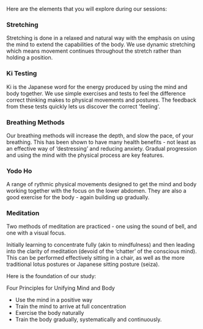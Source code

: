 Here are the elements that you will explore during our sessions:

### Stretching
Stretching is done in a relaxed and natural way with the emphasis on using the mind to extend the capabilities of the body. We use dynamic stretching which means movement continues throughout the stretch rather than holding a position.

### Ki Testing
Ki is the Japanese word for the energy produced by using the mind and body together. We use simple exercises and tests to feel the difference correct thinking makes to physical movements and postures. The feedback from these tests quickly lets us discover the correct 'feeling'.

### Breathing Methods
Our breathing methods will increase the depth, and slow the pace, of your breathing. This has been shown to have many health benefits - not least as an effective way of ‘destressing’ and reducing anxiety. Gradual progression and using the mind with the physical process are key features.

### Yodo Ho
A range of rythmic physical movements designed to get the mind and body working together with the focus on the lower abdomen. They are also a good exercise for the body - again building up gradually.

### Meditation
Two methods of meditation are practiced - one using the sound of bell, and one with a visual focus.

Initially learning to concentrate fully (akin to mindfulness) and then leading into the clarity of meditation (devoid of the ‘chatter’ of the conscious mind). This can be performed effectively sitting in a chair, as well as the more traditional lotus postures or Japanese sitting posture (seiza).

Here is the foundation of our study:

Four Principles for Unifying Mind and Body
- Use the mind in a positive way
- Train the mind to arrive at full concentration
- Exercise the body naturally
- Train the body gradually, systematically and continuously.
